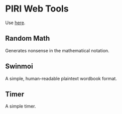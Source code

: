 # PIRI Web Tools
Use [here](https://phost.gitlab.io).

## Random Math
Generates nonsense in the mathematical notation.

## Swinmoi
A simple, human-readable plaintext wordbook format.

## Timer
A simple timer.
